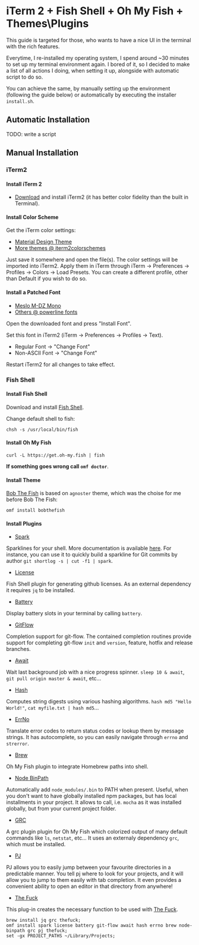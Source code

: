 # iTerm 2 + Fish Shell + Oh My Fish + Themes\Plugins

This guide is targeted for those, who wants to have a nice UI in the terminal with the rich features.

Everytime, I re-installed my operating system, I spend around ~30 minutes to set up my terminal environment again.
I bored of it, so I decided to make a list of all actions I doing, when setting it up, alongside with automatic script to do so.

You can achieve the same, by manually setting up the environment (following the guide below) or automatically by executing the installer `install.sh`.

## Automatic Installation

TODO: write a script

## Manual Installation

### iTerm2

#### Install iTerm 2

- [Download](http://www.iterm2.com/downloads.html) and install iTerm2 (it has better color fidelity than the built in Terminal).

#### Install Color Scheme

Get the iTerm color settings:

- [Material Design Theme](https://raw.githubusercontent.com/MartinSeeler/iterm2-material-design/master/material-design-colors.itermcolors)
- [More themes @ iterm2colorschemes](http://iterm2colorschemes.com/)

Just save it somewhere and open the file(s).
The color settings will be imported into iTerm2.
Apply them in iTerm through iTerm -> Preferences -> Profiles -> Colors -> Load Presets.
You can create a different profile, other than Default if you wish to do so.

#### Install a Patched Font

- [Meslo M-DZ Mono](https://github.com/ryanoasis/nerd-fonts/blob/master/patched-fonts/Meslo/M-DZ/complete/Meslo%20LG%20M%20DZ%20Regular%20Nerd%20Font%20Complete%20Mono.otf)
- [Others @ powerline fonts](https://github.com/ryanoasis/nerd-fonts)
    
Open the downloaded font and press "Install Font".

Set this font in iTerm2 (iTerm -> Preferences -> Profiles -> Text).

- Regular Font -> "Change Font"
- Non-ASCII Font -> "Change Font"

Restart iTerm2 for all changes to take effect.

### Fish Shell

#### Install Fish Shell

Download and install [Fish Shell](https://fishshell.com).

Change default shell to fish:

```shell
chsh -s /usr/local/bin/fish
```

#### Install Oh My Fish

```shell
curl -L https://get.oh-my.fish | fish
```

__If something goes wrong call `omf doctor`__.

#### Install Theme

[Bob The Fish](https://github.com/oh-my-fish/theme-bobthefish) is based on `agnoster` theme, which was the choise for me before Bob The Fish:

```shell
omf install bobthefish
```

#### Install Plugins

- [Spark](https://github.com/oh-my-fish/plugin-spark)

Sparklines for your shell.
More documentation is available [here](https://github.com/holman/spark).
For instance, you can use it to quickly build a sparkline for Git commits by author `git shortlog -s | cut -f1 | spark`.

- [License](https://github.com/oh-my-fish/plugin-license)

Fish Shell plugin for generating github licenses.
As an external dependency it requires `jq` to be installed.

- [Battery](https://github.com/oh-my-fish/plugin-battery)

Display battery slots in your terminal by calling `battery`.

- [GitFlow](https://github.com/oh-my-fish/plugin-git-flow)

Completion support for git-flow.
The contained completion routines provide support for completing git-flow `init` and `version`, feature, hotfix and release branches.

- [Await](https://github.com/oh-my-fish/plugin-await)

Wait last background job with a nice progress spinner.
`sleep 10 & await`, `git pull origin master & await`, etc...

- [Hash](https://github.com/oh-my-fish/plugin-hash)

Computes string digests using various hashing algorithms.
`hash md5 "Hello World!"`, `cat myfile.txt | hash md5`...

- [ErrNo](https://github.com/oh-my-fish/plugin-errno)

Translate error codes to return status codes or lookup them by message strings.
It has autocomplete, so you can easily navigate through `errno` and `strerror`.

- [Brew](https://github.com/oh-my-fish/plugin-brew)

Oh My Fish plugin to integrate Homebrew paths into shell.

- [Node BinPath](https://github.com/oh-my-fish/plugin-node-binpath)

Automatically add `node_modules/.bin` to PATH when present.
Useful, when you don't want to have globally installed npm packages, but has local installments in your project.
It allows to call, i.e. `mocha` as it was installed globally, but from your current project folder.

- [GRC](https://github.com/oh-my-fish/plugin-grc)

A grc plugin plugin for Oh My Fish which colorized output of many default commands like `ls`, `netstat`, etc...
It uses an externaly dependency `grc`, which must be installed.

- [PJ](https://github.com/oh-my-fish/plugin-pj)

PJ allows you to easily jump between your favourite directories in a predictable manner.
You tell pj where to look for your projects, and it will allow you to jump to them easily with tab completion.
It even provides a convenient ability to open an editor in that directory from anywhere!

- [The Fuck](https://github.com/oh-my-fish/plugin-thefuck)

This plug-in creates the necessary function to be used with [The Fuck](https://github.com/nvbn/thefuck).

```shell
brew install jq grc thefuck;
omf install spark license battery git-flow await hash errno brew node-binpath grc pj thefuck;
set -gx PROJECT_PATHS ~/Library/Projects;
```
